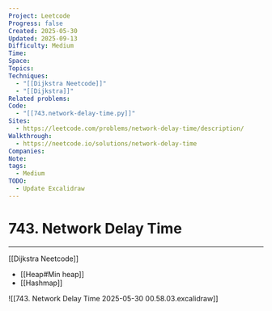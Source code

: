 ```yaml
---
Project: Leetcode
Progress: false
Created: 2025-05-30
Updated: 2025-09-13
Difficulty: Medium
Time:
Space:
Topics:
Techniques:
  - "[[Dijkstra Neetcode]]"
  - "[[Dijkstra]]"
Related problems:
Code:
  - "[[743.network-delay-time.py]]"
Sites:
  - https://leetcode.com/problems/network-delay-time/description/
Walkthrough:
  - https://neetcode.io/solutions/network-delay-time
Companies:
Note:
tags:
  - Medium
TODO:
  - Update Excalidraw
---
```

# 743. Network Delay Time
---
[[Dijkstra Neetcode]]
- [[Heap#Min heap]]
- [[Hashmap]]

![[743. Network Delay Time 2025-05-30 00.58.03.excalidraw]]